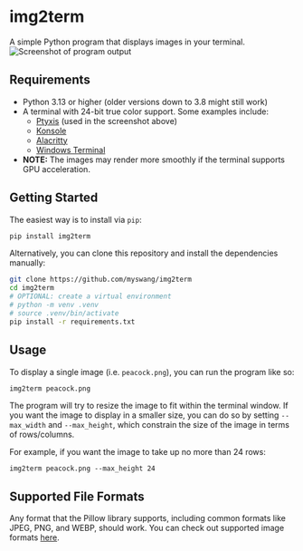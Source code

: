 # img2term
A simple Python program that displays images in your terminal.
![Screenshot of program output](screenshot.png)

## Requirements
 - Python 3.13 or higher (older versions down to 3.8 might still work)
 - A terminal with 24-bit true color support. Some examples include:
    - [Ptyxis](https://gitlab.gnome.org/chergert/ptyxis/) (used in the screenshot above)
    - [Konsole](https://konsole.kde.org/)
    - [Alacritty](https://alacritty.org/)
    - [Windows Terminal](https://github.com/microsoft/terminal)
 - **NOTE:** The images may render more smoothly if the terminal supports GPU acceleration.

## Getting Started
The easiest way is to install via `pip`:
```bash
pip install img2term
```
Alternatively, you can clone this repository and install the dependencies manually:
```bash
git clone https://github.com/myswang/img2term
cd img2term
# OPTIONAL: create a virtual environment
# python -m venv .venv
# source .venv/bin/activate
pip install -r requirements.txt
```

## Usage

To display a single image (i.e. `peacock.png`), you can run the program like so:
```bash
img2term peacock.png
```
The program will try to resize the image to fit within the terminal window. If you want the image to display in a smaller size, you can do so by setting `--max_width` and `--max_height`, which constrain the size of the image in terms of rows/columns.

For example, if you want the image to take up no more than 24 rows:
```
img2term peacock.png --max_height 24
```

## Supported File Formats
Any format that the Pillow library supports, including common formats like JPEG, PNG, and WEBP, should work. You can check out supported image formats [here](https://hugovk-pillow.readthedocs.io/en/stable/handbook/image-file-formats.html).


